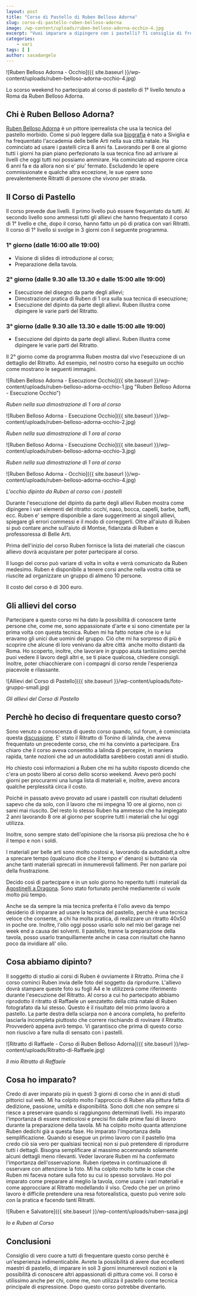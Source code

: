 ```yaml
---
layout: post
title: "Corso di Pastello di Ruben Belloso Adorna"
slug: corso-di-pastello-ruben-belloso-adorna
image: /wp-content/uploads/ruben-belloso-adorna-occhio-4.jpg
excerpt: "Vuoi imparare a dipingere con i pastelli? Ti consiglio di frequentare il corso di pastello di Ruben Belloso Adorna."
categories:
    - vari
tags: [ ]
author: sasadangelo
---
```


![Ruben Belloso Adorna - Occhio]({{ site.baseurl }}/wp-content/uploads/ruben-belloso-adorna-occhio-4.jpg)

Lo scorso weekend ho partecipato al corso di pastello di 1° livello tenuto a Roma da Ruben Belloso Adorna.

## Chi è Ruben Belloso Adorna?

[Ruben Belloso Adorna](https://www.facebook.com/ruben.bellosoadorna) è un pittore iperrealista che usa la tecnica del pastello morbido. Come si può leggere dalla sua [biografia](https://www.facebook.com/ruben.bellosoadorna/info) è nato a Siviglia e ha frequentato l'accademia delle belle Arti nella sua città natale. Ha cominciato ad usare i pastelli circa 8 anni fa. Lavorando per 8 ore al giorno tutti i giorni ha pian piano perfezionato la sua tecnica fino ad arrivare ai livelli che oggi tutti noi possiamo ammirare. Ha cominciato ad esporre circa 6 anni fa e da allora non si e' piu' fermato. Escludendo le opere commissionate e qualche altra eccezione, le sue opere sono prevalentemente Ritratti di persone che vivono per strada.

## Il Corso di Pastello

Il corso prevede due livelli. Il primo livello può essere frequentato da tutti. Al secondo livello sono ammessi tutti gli allievi che hanno frequentato il corso di 1° livello e che, dopo il corso, hanno fatto un pò di pratica con vari Ritratti. Il corso di 1° livello si svolge in 3 giorni con il seguente programma.

### 1° giorno (dalle 16:00 alle 19:00)

- Visione di slides di introduzione al corso;
- Preparazione della tavola.

### 2° giorno (dalle 9.30 alle 13.30 e dalle 15:00 alle 19:00)

- Esecuzione del disegno da parte degli allievi;
- Dimostrazione pratica di Ruben di 1 ora sulla sua tecnica di esecuzione;
- Esecuzione del dipinto da parte degli allievi. Ruben illustra come dipingere le varie parti del Ritratto.

### 3° giorno (dalle 9.30 alle 13.30 e dalle 15:00 alle 19:00)

- Esecuzione del dipinto da parte degli allievi. Ruben illustra come dipingere le varie parti del Ritratto.

Il 2° giorno come da programma Ruben mostra dal vivo l'esecuzione di un dettaglio del Ritratto. Ad esempio, nel nostro corso ha eseguito un occhio come mostrano le seguenti immagini.

![Ruben Belloso Adorna - Esecuzione Occhio]({{ site.baseurl }}/wp-content/uploads/ruben-belloso-adorna-occhio-1.jpg "Ruben Belloso Adorna - Esecuzione Occhio")

_Ruben nella sua dimostrazione di 1 ora al corso_

![Ruben Belloso Adorna - Esecuzione Occhio]({{ site.baseurl }}/wp-content/uploads/ruben-belloso-adorna-occhio-2.jpg)

_Ruben nella sua dimostrazione di 1 ora al corso_

![Ruben Belloso Adorna - Esecuzione Occhio]({{ site.baseurl }}/wp-content/uploads/ruben-belloso-adorna-occhio-3.jpg)

_Ruben nella sua dimostrazione di 1 ora al corso_

![Ruben Belloso Adorna - Occhio]({{ site.baseurl }}/wp-content/uploads/ruben-belloso-adorna-occhio-4.jpg)

_L'occhio dipinto da Ruben al corso con i pastelli_

Durante l'esecuzione del dipinto da parte degli allievi Ruben mostra come dipingere i vari elementi del ritratto: occhi, naso, bocca, capelli, barbe, baffi, ecc. Ruben e' sempre disponibile a dare suggerimenti ai singoli allievi, spiegare gli errori commessi e il modo di correggerli. Oltre all'aiuto di Ruben si può contare anche sull'aiuto di Montse, fidanzata di Ruben e professoressa di Belle Arti.

Prima dell'inizio del corso Ruben fornisce la lista dei materiali che ciascun allievo dovrà acquistare per poter partecipare al corso.

Il luogo del corso può variare di volta in volta e verrà comunicato da Ruben medesimo. Ruben è disponibile a tenere corsi anche nella vostra città se riuscite ad organizzare un gruppo di almeno 10 persone.

Il costo del corso è di 300 euro.

## Gli allievi del corso

Partecipare a questo corso mi ha dato la possibilità di conoscere tante persone che, come me, sono appassionate d'arte e si sono cimentate per la prima volta con questa tecnica. Ruben mi ha fatto notare che io e lui eravamo gli unici due uomini del gruppo. Ciò che mi ha sorpreso di più è scoprire che alcune di loro venivano da altre città  anche molto distanti da Roma. Ho scoperto, inoltre, che lavorare in gruppo aiuta tantissimo perchè puoi vedere il lavoro degli altri e, se ti piace qualcosa, chiedere consigli. Inoltre, poter chiacchierare con i compagni di corso rende l'esperienza piacevole e rilassante.

![Allievi del Corso di Pastello]({{ site.baseurl }}/wp-content/uploads/foto-gruppo-small.jpg)

_Gli allievi del Corso di Pastello_

## Perchè ho deciso di frequentare questo corso?

Sono venuto a conoscenza di questo corso quando, sul forum, è cominciata questa [discussione](http://forum.disegnoepittura.it/viewtopic.php?f=13&t=341). E' stato il Ritratto di Tonino di lalinda, che aveva frequentato un precedente corso, che mi ha convinto a partecipare. Era chiaro che il corso aveva consentito a lalinda di percepire, in maniera rapida, tante nozioni che ad un autodidatta sarebbero costati anni di studio.

Ho chiesto così informazioni a Ruben che mi ha subito risposto dicendo che c'era un posto libero al corso dello scorso weekend. Avevo però pochi giorni per procurarmi una lunga lista di materiali e, inoltre, avevo ancora qualche perplessità circa il costo.

Poichè in passato avevo provato ad usare i pastelli con risultati deludenti sapevo che da solo, con il lavoro che mi impegna 10 ore al giorno, non ci sarei mai riuscito. Del resto lo stesso Ruben ha ammesso che ha impiegato 2 anni lavorando 8 ore al giorno per scoprire tutti i materiali che lui oggi utilizza.

Inoltre, sono sempre stato dell'opinione che la risorsa più preziosa che ho è il tempo e non i soldi.

I materiali per belle arti sono molto costosi e, lavorando da autodidatt,a oltre a sprecare tempo (qualcuno dice che il tempo e' denaro) si buttano via anche tanti materiali sprecati in innumerevoli fallimenti. Per non parlare poi della frustrazione.

Decido così di partecipare e in un solo giorno ho reperito tutti i materiali da [Agostinelli a Dragona](https://www.agostinelliarte.com/). Sono stato fortunato perchè mediamente ci vuole molto più tempo.

Anche se da sempre la mia tecnica preferita è l'olio avevo da tempo desiderio di imparare ad usare la tecnica del pastello, perchè è una tecnica veloce che consente, a chi ha molta pratica, di realizzare un ritratto 40x50 in poche ore. Inoltre, l'olio oggi posso usarlo solo nel mio bel garage nei week end a causa dei solventi. Il pastello, tranne la preparazione della tavola, posso usarlo tranquillamente anche in casa con risultati che hanno poco da invidiare all' olio.

## Cosa abbiamo dipinto?

Il soggetto di studio ai corsi di Ruben è ovviamente il Ritratto. Prima che il corso cominci Ruben invia delle foto del soggetto da riprodurre. L'allievo dovrà stampare queste foto su fogli A4 e le utilizzerà come riferimento durante l'esecuzione del Ritratto. Al corso a cui ho partecipato abbiamo riprodotto il ritratto di Raffaele un senzatetto della città natale di Ruben fotografato da lui stesso. Questo è il risultato del mio primo lavoro a pastello. La parte destra della sciarpa non è ancora completa, ho preferito lasciarla incompleta piuttosto che correre rischiando di rovinare il Ritratto. Provvederò appena avrò tempo. Vi garantisco che prima di questo corso non riuscivo a fare nulla di sensato con i pastelli.

![Ritratto di Raffaele - Corso di Ruben Belloso Adorna]({{ site.baseurl }}/wp-content/uploads/Ritratto-di-Raffaele.jpg)

_Il mio Ritratto di Raffaele_

## Cosa ho imparato?

Credo di aver imparato più in questi 3 giorni di corso che in anni di studi pittorici sul web. Mi ha colpito molto l'approccio di Ruben alla pittura fatta di dedizione, passione, umiltà e disponibilità. Sono doti che non sempre si riesce a preservare quando si raggiungono determinati livelli. Ho imparato l'importanza di essere meticolosi e precisi fin dalle prime fasi di lavoro durante la preparazione della tavola. Mi ha colpito molto quanta attenzione Ruben dedichi già a questa fase. Ho imparato l'importanza della semplificazione. Quando si esegue un primo lavoro con il pastello (ma credo ciò sia vero per qualsiasi tecnica) non si può pretendere di riprodurre tutti i dettagli. Bisogna semplificare al massimo accennando solamente alcuni dettagli meno rilevanti. Veder lavorare Ruben mi ha confermato l'importanza dell'osservazione. Ruben ripeteva in continuazione di osservare con attenzione la foto. Mi ha colpito molto tutte le cose che Ruben mi faceva notare sulla foto su cui io spesso sorvolavo. Ho poi imparato come preparare al meglio la tavola, come usare i vari materiali e come approcciare al Ritratto modellando il viso. Credo che per un primo lavoro è difficile pretendere una resa fotorealistica, questo può venire solo con la pratica e facendo tanti Ritratti.

![Ruben e Salvatore]({{ site.baseurl }}/wp-content/uploads/ruben-sasa.jpg)

_Io e Ruben al Corso_

## Conclusioni

Consiglio di vero cuore a tutti di frequentare questo corso perchè è un'esperienza indimenticabile. Avrete la possibilità di avere due eccellenti maestri di pastello, di imparare in soli 3 giorni innumerevoli nozioni e la possibilità di conoscere altri appassionati di pittura come voi. Il corso è utilissimo anche per chi, come me, non utilizza il pastello come tecnica principale di espressione. Dopo questo corso potrebbe diventarlo.
